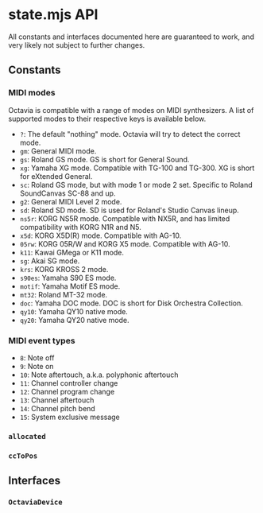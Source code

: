 # state.mjs API
All constants and interfaces documented here are guaranteed to work, and very likely not subject to further changes.

## Constants
### MIDI modes
Octavia is compatible with a range of modes on MIDI synthesizers. A list of supported modes to their respective keys is available below.

* `?`: The default "nothing" mode. Octavia will try to detect the correct mode.
* `gm`: General MIDI mode.
* `gs`: Roland GS mode. GS is short for General Sound.
* `xg`: Yamaha XG mode. Compatible with TG-100 and TG-300. XG is short for eXtended General.
* `sc`: Roland GS mode, but with mode 1 or mode 2 set. Specific to Roland SoundCanvas SC-88 and up.
* `g2`: General MIDI Level 2 mode.
* `sd`: Roland SD mode. SD is used for Roland's Studio Canvas lineup.
* `ns5r`: KORG NS5R mode. Compatible with NX5R, and has limited compatibility with KORG N1R and N5.
* `x5d`: KORG X5D(R) mode. Compatible with AG-10.
* `05rw`: KORG 05R/W and KORG X5 mode. Compatible with AG-10.
* `k11`: Kawai GMega or K11 mode.
* `sg`: Akai SG mode.
* `krs`: KORG KROSS 2 mode.
* `s90es`: Yamaha S90 ES mode.
* `motif`: Yamaha Motif ES mode.
* `mt32`: Roland MT-32 mode.
* `doc`: Yamaha DOC mode. DOC is short for Disk Orchestra Collection.
* `qy10`: Yamaha QY10 native mode.
* `qy20`: Yamaha QY20 native mode.

### MIDI event types
* `8`: Note off
* `9`: Note on
* `10`: Note aftertouch, a.k.a. polyphonic aftertouch
* `11`: Channel controller change
* `12`: Channel program change
* `13`: Channel aftertouch
* `14`: Channel pitch bend
* `15`: System exclusive message

### `allocated`
### `ccToPos`

## Interfaces
### `OctaviaDevice`
